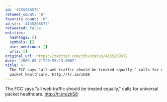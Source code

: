 ```yaml
---
id: '4155268572'
retweet_count: '0'
favorite_count: '0'
id_str: '4155268572'
retweeted: false
entities:
  hashtags: []
  symbols: []
  user_mentions: []
  urls: []
original_url: https://twitter.com/jth/status/4155268572
date: '2009-09-21T20:55:13.000Z'
title: >-
  The FCC says "all web traffic should be treated equally," calls for universal
  packet healthcare. http://tr.im/zkS8
---
```


The FCC says "all web traffic should be treated equally," calls for universal packet healthcare. http://tr.im/zkS8